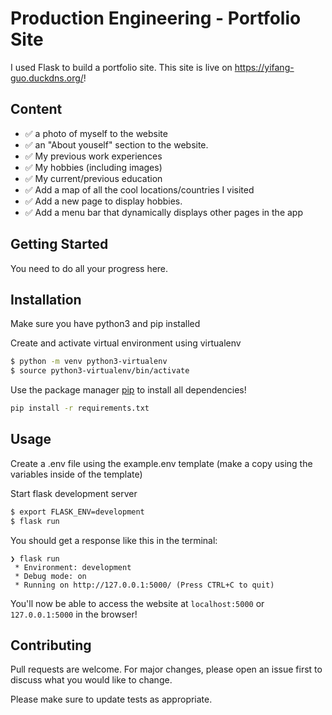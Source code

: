 # Production Engineering - Portfolio Site

I used Flask to build a portfolio site. This site is live on https://yifang-guo.duckdns.org/!

## Content
- ✅ a photo of myself to the website
- ✅ an "About youself" section to the website.
- ✅ My previous work experiences
- ✅ My hobbies (including images)
- ✅ My current/previous education
- ✅ Add a map of all the cool locations/countries I visited
- ✅ Add a new page to display hobbies.
- ✅ Add a menu bar that dynamically displays other pages in the app

## Getting Started

You need to do all your progress here.

## Installation

Make sure you have python3 and pip installed

Create and activate virtual environment using virtualenv
```bash
$ python -m venv python3-virtualenv
$ source python3-virtualenv/bin/activate
```

Use the package manager [pip](https://pip.pypa.io/en/stable/) to install all dependencies!

```bash
pip install -r requirements.txt
```

## Usage

Create a .env file using the example.env template (make a copy using the variables inside of the template)

Start flask development server
```bash
$ export FLASK_ENV=development
$ flask run
```

You should get a response like this in the terminal:
```
❯ flask run
 * Environment: development
 * Debug mode: on
 * Running on http://127.0.0.1:5000/ (Press CTRL+C to quit)
```

You'll now be able to access the website at `localhost:5000` or `127.0.0.1:5000` in the browser! 

## Contributing

Pull requests are welcome. For major changes, please open an issue first to discuss what you would like to change.

Please make sure to update tests as appropriate.
